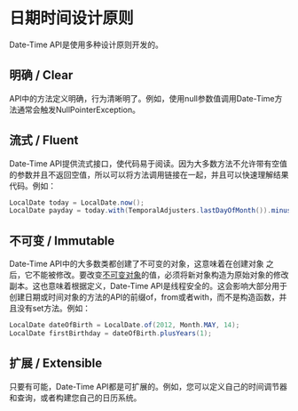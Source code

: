 # 日期时间设计原则
Date-Time API是使用多种设计原则开发的。

## 明确 / Clear
API中的方法定义明确，行为清晰明了。例如，使用null参数值调用Date-Time方法通常会触发NullPointerException。

## 流式 / Fluent

Date-Time API提供流式接口，使代码易于阅读。因为大多数方法不允许带有空值的参数并且不返回空值，所以可以将方法调用链接在一起，并且可以快速理解结果代码。例如：

```java
LocalDate today = LocalDate.now();
LocalDate payday = today.with(TemporalAdjusters.lastDayOfMonth()).minusDays(2);
```

## 不可变 / Immutable

Date-Time API中的大多数类都创建了不可变的对象，这意味着在创建对象 之后，它不能被修改。要改变[不可变对象](/content/essential/concurrency/immutable.md)的值，必须将新对象构造为原始对象的修改副本。这也意味着根据定义，Date-Time API是线程安全的。这会影响大部分用于创建日期或时间对象的方法的API的前缀of，from或者with，而不是构造函数，并且没有set方法。例如：

```java
LocalDate dateOfBirth = LocalDate.of(2012, Month.MAY, 14);
LocalDate firstBirthday = dateOfBirth.plusYears(1);
```

## 扩展 / Extensible

只要有可能，Date-Time API都是可扩展的。例如，您可以定义自己的时间调节器和查询，或者构建您自己的日历系统。
